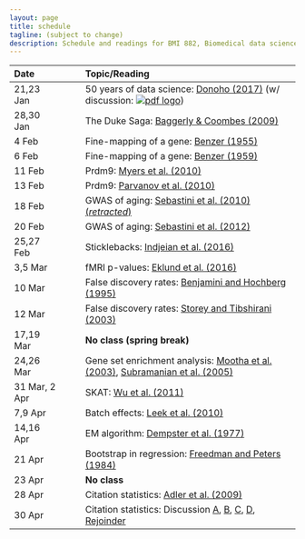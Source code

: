 ```yaml
---
layout: page
title: schedule
tagline: (subject to change)
description: Schedule and readings for BMI 882, Biomedical data science scholarly literature
---
```


| Date    | &nbsp;&nbsp;&nbsp;&nbsp;   | Topic/Reading  |
| :------ | -- | :----- |
| 21,23 Jan   |    | 50 years of data science: [Donoho (2017)](https://doi.org/10.1080/10618600.2017.1384734) (w/ discussion: [![pdf logo](https://kbroman.org/pages/icons16/pdf-icon.png)](https://www.biostat.wisc.edu/~kbroman/blog/50_years_datasci_with_disc.pdf)) |
| 28,30 Jan   |    | The Duke Saga: [Baggerly & Coombes (2009)](https://projecteuclid.org/euclid.aoas/1267453942)
| 4 Feb       |    | Fine-mapping of a gene: [Benzer (1955)](https://doi.org/10.1073/pnas.41.6.344)
| 6 Feb       |    | Fine-mapping of a gene: [Benzer (1959)](https://doi.org/10.1073/pnas.45.11.1607)
| 11 Feb      |    | Prdm9: [Myers et al. (2010)](https://doi.org/10.1126/science.1182363)
| 13 Feb      |    | Prdm9: [Parvanov et al. (2010)](https://doi.org/10.1126/science.1181495)
| 18 Feb      |    | GWAS of aging: [Sebastini et al. (2010) (_retracted_)](https://doi.org/10.1126/science.1190532)
| 20 Feb      |    | GWAS of aging: [Sebastini et al. (2012)](https://doi.org/10.1371/journal.pone.0029848)
| 25,27 Feb   |    | Sticklebacks: [Indjeian et al. (2016)](https://doi.org/10.1016/j.cell.2015.12.007)
| 3,5 Mar     |    | fMRI p-values: [Eklund et al. (2016)](https://doi.org/10.1073/pnas.1602413113)
| 10 Mar      |    | False discovery rates: [Benjamini and Hochberg (1995)](https://doi.org/10.1111/j.2517-6161.1995.tb02031.x)
| 12 Mar      |    | False discovery rates: [Storey and Tibshirani (2003)](https://doi.org/10.1073/pnas.1530509100)
| 17,19 Mar   |    | **No class (spring break)** |
| 24,26 Mar   |    | Gene set enrichment analysis: [Mootha et al. (2003)](https://doi.org/10.1038/ng1180), [Subramanian et al. (2005)](https://doi.org/10.1073/pnas.0506580102)
| 31 Mar, 2 Apr |    | SKAT: [Wu et al. (2011)](https://doi.org/10.1016/j.ajhg.2011.05.029)
| 7,9 Apr     |    |  Batch effects: [Leek et al. (2010)](https://doi.org/10.1038/nrg2825)
| 14,16 Apr   |    | EM algorithm: [Dempster et al. (1977)](https://www.jstor.org/stable/2984875)
| 21 Apr      |    | Bootstrap in regression: [Freedman and Peters (1984)](https://www.jstor.org/stable/2288341)
| 23 Apr      |    | **No class**
| 28 Apr      |    | Citation statistics: [Adler et al. (2009)](https://projecteuclid.org/euclid.ss/1255009002)
| 30 Apr      |    | Citation statistics: Discussion [A](https://doi.org/10.1214/09-STS285A), [B](https://doi.org/10.1214/09-STS285B), [C](https://doi.org/10.1214/09-STS285C), [D](https://doi.org/10.1214/09-STS285D), [Rejoinder](https://doi.org/10.1214/09-STS285REJ)
